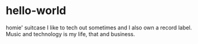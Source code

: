 # hello-world
homie' suitcase
I like to tech out sometimes and I also own a record label. Music and technology is my life, that and business.
